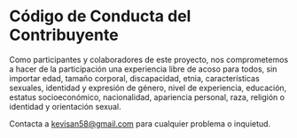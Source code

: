 # Código de Conducta del Contribuyente

Como participantes y colaboradores de este proyecto, nos comprometemos a hacer de la participación una experiencia libre de acoso para todos, sin importar edad, tamaño corporal, discapacidad, etnia, características sexuales, identidad y expresión de género, nivel de experiencia, educación, estatus socioeconómico, nacionalidad, apariencia personal, raza, religión o identidad y orientación sexual.

Contacta a kevisan58@gmail.com para cualquier problema o inquietud.
